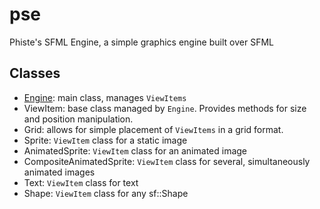 # pse
Phiste's SFML Engine, a simple graphics engine built over SFML

## Classes

* [Engine](Engine.md): main class, manages `ViewItems`
* ViewItem: base class managed by `Engine`. Provides methods for size and position manipulation.
* Grid: allows for simple placement of `ViewItems` in a grid format.
* Sprite: `ViewItem` class for a static image
* AnimatedSprite: `ViewItem` class for an animated image
* CompositeAnimatedSprite: `ViewItem` class for several, simultaneously animated images
* Text: `ViewItem` class for text
* Shape: `ViewItem` class for any sf::Shape

